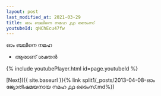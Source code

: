 ```yaml
---
layout: post
last_modified_at: 2021-03-29
title: ഓം ബലിനെ നമഹ ൧൧ ടൈംസ്
youtubeId: qNChEcu47fw
---
```

 
 
 ഓം ബലിനെ നമഹ 
 
 -  ആരാണ് ശക്തൻ 
 
  
 
  
 
 
 
 
 
 


{% include youtubePlayer.html id=page.youtubeId %}
 
[Next]({{ site.baseurl }}{% link  split1/_posts/2013-04-08-ഓം ജ്യോതിഷമയനായ നമഹ ൧൧ ടൈംസ്.md%})
 
